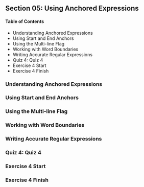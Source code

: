 ## Section 05: Using Anchored Expressions

#### Table of Contents

- Understanding Anchored Expressions
- Using Start and End Anchors
- Using the Multi-line Flag
- Working with Word Boundaries
- Writing Accurate Regular Expressions
- Quiz 4: Quiz 4
- Exercise 4 Start
- Exercise 4 Finish

### Understanding Anchored Expressions

### Using Start and End Anchors

### Using the Multi-line Flag

### Working with Word Boundaries

### Writing Accurate Regular Expressions

### Quiz 4: Quiz 4

### Exercise 4 Start

### Exercise 4 Finish

